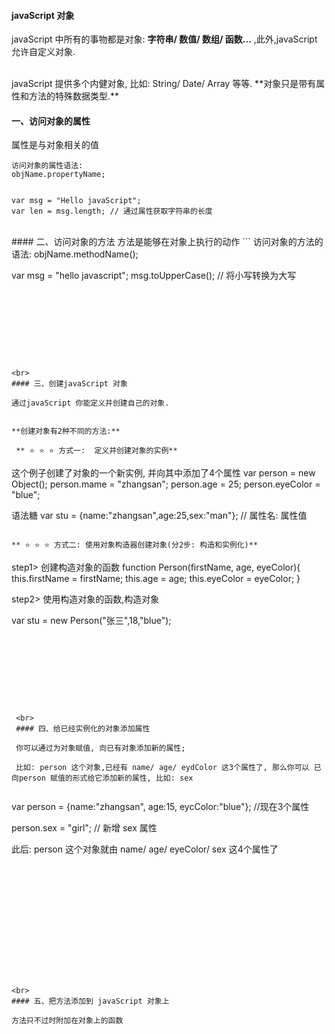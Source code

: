 #### javaScript 对象

javaScript 中所有的事物都是对象: **字符串/ 数值/ 数组/ 函数...** ,此外,javaScript 允许自定义对象.


<br>
javaScript 提供多个内健对象, 比如: String/ Date/ Array 等等. **对象只是带有属性和方法的特殊数据类型.**






#### 一、访问对象的属性
属性是与对象相关的值
```
访问对象的属性语法:
objName.propertyName;


var msg = "Hello javaScript";
var len = msg.length; // 通过属性获取字符串的长度
```






<br>
#### 二、访问对象的方法
方法是能够在对象上执行的动作
```
访问对象的方法的语法:
objName.methodName();

var msg = "hello javascript";
msg.toUpperCase(); // 将小写转换为大写

```









<br> 
#### 三、创建javaScript 对象

通过javaScript 你能定义并创建自己的对象.


**创建对象有2种不同的方法:**

 ** ⭐️ ⭐️ ⭐️ 方式一:  定义并创建对象的实例**
```
这个例子创建了对象的一个新实例, 并向其中添加了4个属性
var person = new Object();
person.mame = "zhangsan";
person.age = 25;
person.eyeColor = "blue";


语法糖 
var stu = {name:"zhangsan",age:25,sex:"man"}; // 属性名: 属性值
```

** ⭐️ ⭐️ ⭐️ 方式二: 使用对象构造器创建对象(分2步: 构造和实例化)**

```

step1> 创建构造对象的函数
function Person(firstName, age, eyeColor){
  this.firstName = firstName;
  this.age = age;
  this.eyeColor = eyeColor;
}
 
step2> 使用构造对象的函数,构造对象
 
var stu = new Person("张三",18,"blue");
```

 
 
 
 
 
 
 
 
 <br>
 #### 四、给已经实例化的对象添加属性
 
 你可以通过为对象赋值, 向已有对象添加新的属性;
 
 比如: person 这个对象,已经有 name/ age/ eydColor 这3个属性了, 那么你可以 已向person 赋值的形式给它添加新的属性, 比如: sex
 
 ```
 var person = {name:"zhangsan", age:15, eycColor:"blue"}; //现在3个属性
 
 person.sex = "girl"; // 新增 sex 属性
 
 
 此后: person 这个对象就由 name/ age/ eyeColor/ sex 这4个属性了
 ```














<br>
#### 五、把方法添加到 javaScript 对象上

方法只不过时附加在对象上的函数









